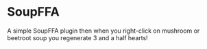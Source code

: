 # SoupFFA
A simple SoupFFA plugin then when you right-click on mushroom or beetroot soup you regenerate 3 and a half hearts!
